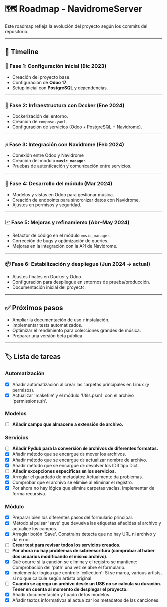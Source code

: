 # 🗺️ Roadmap - NavidromeServer

Este roadmap refleja la evolución del proyecto según los commits del repositorio.

---

## 📅 Timeline

### 🚀 Fase 1: Configuración inicial (Dic 2023)
- Creación del proyecto base.
- Configuración de **Odoo 17**.
- Setup inicial con **PostgreSQL** y dependencias.

---

### 🐳 Fase 2: Infraestructura con Docker (Ene 2024)
- Dockerización del entorno.
- Creación de `compose.yaml`.
- Configuración de servicios (Odoo + PostgreSQL + Navidrome).

---

### 🎶 Fase 3: Integración con Navidrome (Feb 2024)
- Conexión entre Odoo y Navidrome.
- Creación del módulo **`music_manager`**.
- Pruebas de autenticación y comunicación entre servicios.

---

### 🔧 Fase 4: Desarrollo del módulo (Mar 2024)
- Modelos y vistas en Odoo para gestionar música.
- Creación de endpoints para sincronizar datos con Navidrome.
- Ajustes en permisos y seguridad.

---

### 📈 Fase 5: Mejoras y refinamiento (Abr–May 2024)
- Refactor de código en el módulo `music_manager`.
- Corrección de bugs y optimización de queries.
- Mejoras en la integración con la API de Navidrome.

---

### 📦 Fase 6: Estabilización y despliegue (Jun 2024 → actual)
- Ajustes finales en Docker y Odoo.
- Configuración para despliegue en entornos de prueba/producción.
- Documentación inicial del proyecto.

---

## ✅ Próximos pasos
- Ampliar la documentación de uso e instalación.
- Implementar tests automatizados.
- Optimizar el rendimiento para colecciones grandes de música.
- Preparar una versión beta pública.

---

## 🏷️ Lista de tareas

### Automatización

 - [x] Añadir automatización al crear las carpetas principales en Linux (y permisos).
 - [x] Actualizar 'makefile' y el módulo 'Utils.psm1' con el archivo 'permissions.sh'.

### Modelos

 - [ ] **Añadir campo que almacene a extensión de archivo.**

### Servicios

 - [ ] **Añadir Pydub para la conversión de archivos de diferentes formatos.**
 - [x] Añadir método que se encargue de mover los archivos.
 - [x] Añadir método que se encargue de actualizar nombre de archivo.
 - [x] Añadir método que se encargue de devolver los ID3 tipo Dict.
 - [ ] **Añadir excepciones específicas en los servicios.**
 - [x] Arreglar el guardado de metadatos: Actualmente da problemas.
 - [x] Comprobar que el archivo se elimine al eliminar el registro.
 - [x] Por ahora no hay lógica que elimine carpetas vacías. Implementar de forma recursiva.

### Módulo

 - [x] Preparar bien los diferentes pasos del formulario principal.
 - [x] Método al pulsar 'save' que devuelva las etiquetas añadidas al archivo y actualice los campos.
 - [x] Arreglar botón 'Save'. Constrains detecta que no hay URL ni archivo y da error.
 - [ ] **Crear test para revisar todos los servicios creados.**
 - [ ] **Por ahora no hay problemas de sobreescritura (comprobar al haber dos usuarios modificando el mismo archivo).**
 - [x] Qué ocurre si la canción se elimina y el registro se mantiene: Comprobación del 'path' una vez se abre el formulario.
 - [x] Implementar lógica que controle 'collection': Si se marca, various artists, si no que calcule según artista original.
 - [ ] **Cuando se agrega un archivo desde un USB no se calcula su duración. Tener en cuenta al momento de desplegar el proyecto.**
 - [x] Añadir documentación y tipado de los modelos.
 - [x] Añadir textos informativos al actualizar los metadatos de las canciones.

